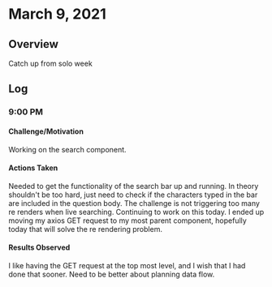 # March 9, 2021
## Overview
Catch up from solo week

## Log
### 9:00 PM
#### Challenge/Motivation
Working on the search component.

#### Actions Taken
Needed to get the functionality of the search bar up and running. In theory shouldn't be too hard, just need to check if the characters typed in the bar are included in the question body. The challenge is not triggering too many re renders when live searching. Continuing to work on this today. I ended up moving my axios GET request to my most parent component, hopefully today that will solve the re rendering problem.

#### Results Observed
I like having the GET request at the top most level, and I wish that I had done that sooner. Need to be better about planning data flow.


